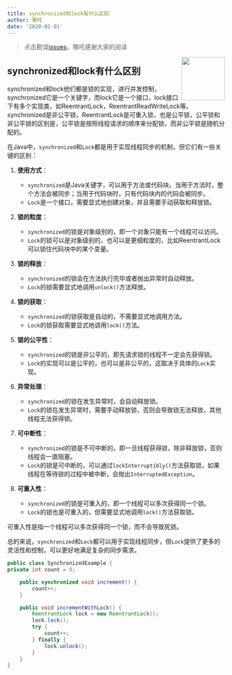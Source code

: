 ```yaml
---
title: synchronized和lock有什么区别
author: 哪吒
date: '2020-01-01'
---
```


> 点击勘误[issues](https://github.com/webVueBlog/JavaPlusDoc/issues)，哪吒感谢大家的阅读

<img align="right" width="100" src="https://cdn.jsdelivr.net/gh/YunYouJun/yun/images/yun-alpha-compressed.png">

## synchronized和lock有什么区别

synchronized和lock他们都是锁的实现，进行并发控制，synchronized它是一个关键字，而lock它是一个接口，lock接口下有多个实现类，如ReentrantLock，ReentrantReadWriteLock等。synchronized是非公平锁，ReentrantLock是可重入锁，也是公平锁，公平锁和非公平锁的区别是，公平锁是按照线程请求的顺序来分配锁，而非公平锁是随机分配的。

在Java中，`synchronized`和`Lock`都是用于实现线程同步的机制，但它们有一些关键的区别：

1. **使用方式**：
    - `synchronized`是Java关键字，可以用于方法或代码块。当用于方法时，整个方法会被同步；当用于代码块时，只有代码块内的代码会被同步。
    - `Lock`是一个接口，需要显式地创建对象，并且需要手动获取和释放锁。

2. **锁的粒度**：
    - `synchronized`的锁是对象级别的，即一个对象只能有一个线程可以访问。
    - `Lock`的锁可以是对象级别的，也可以是更细粒度的，比如ReentrantLock可以锁住代码块中的某个变量。

3. **锁的释放**：
    - `synchronized`的锁会在方法执行完毕或者抛出异常时自动释放。
    - `Lock`的锁需要显式地调用`unlock()`方法释放。

4. **锁的获取**：
    - `synchronized`的锁获取是自动的，不需要显式地调用方法。
    - `Lock`的锁获取需要显式地调用`lock()`方法。

5. **锁的公平性**：
    - `synchronized`的锁是非公平的，即先请求锁的线程不一定会先获得锁。
    - `Lock`的实现可以是公平的，也可以是非公平的，这取决于具体的`Lock`实现。

6. **异常处理**：
    - `synchronized`的锁在发生异常时，会自动释放锁。
    - `Lock`的锁在发生异常时，需要手动释放锁，否则会导致锁无法释放，其他线程无法获得锁。

7. **可中断性**：
    - `synchronized`的锁是不可中断的，即一旦线程获得锁，除非释放锁，否则线程会一直阻塞。
    - `Lock`的锁是可中断的，可以通过`lockInterruptibly()`方法获取锁，如果线程在等待锁的过程中被中断，会抛出`InterruptedException`。

8. **可重入性**：
    - `synchronized`的锁是可重入的，即一个线程可以多次获得同一个锁。
    - `Lock`的锁也是可重入的，但需要显式地调用`lock()`方法获取锁。

可重入性是指一个线程可以多次获得同一个锁，而不会导致死锁。

总的来说，`synchronized`和`Lock`都可以用于实现线程同步，但`Lock`提供了更多的灵活性和控制，可以更好地满足复杂的同步需求。

```java
public class SynchronizedExample {
private int count = 0;

    public synchronized void increment() {
        count++;
    }

    public void incrementWithLock() {
        ReentrantLock lock = new ReentrantLock();
        lock.lock();
        try {
            count++;
        } finally {
            lock.unlock();
        }
    }
}
```


